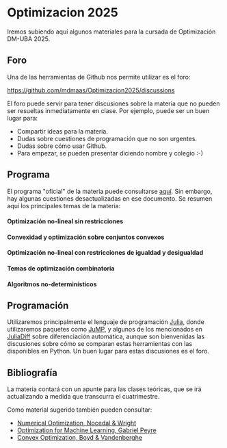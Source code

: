 # Optimizacion 2025
Iremos subiendo aquí algunos materiales para la cursada de Optimización DM-UBA 2025.

## Foro

Una de las herramientas de Github nos permite utilizar es el foro:

https://github.com/mdmaas/Optimizacion2025/discussions

El foro puede servir para tener discusiones sobre la materia que no pueden ser resueltas inmediatamente en clase. Por ejemplo, puede ser un buen lugar para:
* Compartir ideas para la materia.
* Dudas sobre cuestiones de programación que no son urgentes.
* Dudas sobre cómo usar Github.
* Para empezar, se pueden presentar diciendo nombre y colegio :-)

## Programa

El programa "oficial" de la materia puede consultarse [aquí](https://web.dm.uba.ar/index.php/docencia/materias/programas/298-optimizacion). Sin embargo, hay algunas cuestiones desactualizadas en ese documento. Se resumen aquí los principales temas de la materia:

#### Optimización no-lineal sin restricciones

#### Convexidad y optimización sobre conjuntos convexos

#### Optimización no-lineal con restricciones de igualdad y desigualdad

#### Temas de optimización combinatoria

#### Algoritmos no-determinísticos

## Programación

Utilizaremos principalmente el lenguaje de programación [Julia](https://julialang.org/), donde utilizaremos paquetes como [JuMP](https://jump.dev/JuMP.jl/stable/), y algunos de los mencionados en [JuliaDiff](https://juliadiff.org/) sobre diferenciación automática, aunque son bienvenidas las discusiones sobre cómo se comparan estas herramientas con las disponibles en Python. Un buen lugar para estas discusiones es el foro.

## Bibliografía

La materia contará con un apunte para las clases teóricas, que se irá actualizando a medida que transcurra el cuatrimestre. 

Como material sugerido también pueden consultar:
- [Numerical Optimization, Nocedal & Wright](https://www.math.uci.edu/~qnie/Publications/NumericalOptimization.pdf)
- [Optimization for Machine Learning, Gabriel Peyre](https://mathematical-tours.github.io/book-sources/optim-ml/OptimML.pdf)
- [Convex Optimization, Boyd & Vandenberghe](https://web.stanford.edu/~boyd/cvxbook/bv_cvxbook.pdf)
